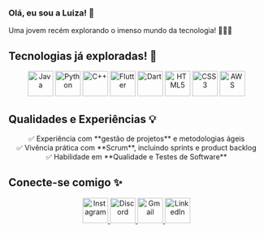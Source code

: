 ### **Olá, eu sou a Luiza! 💖**

Uma jovem recém explorando o imenso mundo da tecnologia! 👩🏻‍💻

## Tecnologias já exploradas! 🚀

<p align="center">
  <a href="https://skillicons.dev"><img src="https://skillicons.dev/icons?i=java" width="50" title="Java"/></a>
  <a href="https://skillicons.dev"><img src="https://skillicons.dev/icons?i=python" width="50" title="Python"/></a>
  <a href="https://skillicons.dev"><img src="https://skillicons.dev/icons?i=cpp" width="50" title="C++"/></a>
  <a href="https://skillicons.dev"><img src="https://skillicons.dev/icons?i=flutter" width="50" title="Flutter"/></a>
  <a href="https://skillicons.dev"><img src="https://skillicons.dev/icons?i=dart" width="50" title="Dart"/></a>
  <a href="https://skillicons.dev"><img src="https://skillicons.dev/icons?i=html" width="50" title="HTML5"/></a>
  <a href="https://skillicons.dev"><img src="https://skillicons.dev/icons?i=css" width="50" title="CSS3"/></a>
  <a href="https://skillicons.dev"><img src="https://skillicons.dev/icons?i=aws" width="50" title="AWS"/></a>
</p>

## Qualidades e Experiências 💡

<p align="center">
  <span style="margin: 10px;">✅ Experiência com **gestão de projetos** e metodologias ágeis</span><br>
  <span style="margin: 10px;">✅ Vivência prática com **Scrum**, incluindo sprints e product backlog</span><br>
  <span style="margin: 10px;">✅ Habilidade em **Qualidade e Testes de Software**</span><br>
</p>

## Conecte-se comigo ✨

<p align="center">
  <a href="https://www.instagram.com/dev_nanni/" target="_blank">
    <img src="https://skillicons.dev/icons?i=instagram" width="50" title="Instagram"/>
  </a>
  <a href="https://discord.gg/lulu_nanni" target="_blank">
    <img src="https://skillicons.dev/icons?i=discord" width="50" title="Discord"/>
  </a>
  <a href="mailto:luiza.rwnanni@gmail.com" target="_blank">
    <img src="https://skillicons.dev/icons?i=gmail" width="50" title="Gmail"/>
  </a>
  <a href="https://www.linkedin.com/in/luiza-nanni" target="_blank">
    <img src="https://skillicons.dev/icons?i=linkedin" width="50" title="LinkedIn"/>
  </a>
</p>
